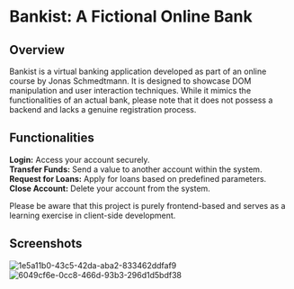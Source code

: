 # Bankist: A Fictional Online Bank

## Overview

Bankist is a virtual banking application developed as part of an online course by Jonas Schmedtmann. It is designed to showcase DOM manipulation and user interaction techniques. While it mimics the functionalities of an actual bank, please note that it does not possess a backend and lacks a genuine registration process.

## Functionalities

**Login:** Access your account securely.  
**Transfer Funds:** Send a value to another account within the system.  
**Request for Loans:** Apply for loans based on predefined parameters.  
**Close Account:** Delete your account from the system.

Please be aware that this project is purely frontend-based and serves as a learning exercise in client-side development.

## Screenshots
![1e5a11b0-43c5-42da-aba2-833462ddfaf9](https://github.com/melissaveraherbst/bankist/assets/84316275/851b6d60-f56e-4d33-9306-655a4494b261)
![6049cf6e-0cc8-466d-93b3-296d1d5bdf38](https://github.com/melissaveraherbst/bankist/assets/84316275/c0801126-a9d1-4d14-8187-a12418aa4b45)



